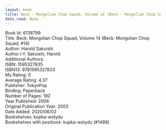 ```yaml
---
layout: book
title: Beck - Mongolian Chop Squad, Volume 14 (Beck - Mongolian Chop Squad,  no. 14)
date_read: None
---
```


Book Id: 6138799<br />
Title: Beck: Mongolian Chop Squad, Volume 14 (Beck: Mongolian Chop Squad, #14)<br />
Author: Harold Sakuishi<br />
Author l-f: Sakuishi, Harold<br />
Additional Authors: <br />
ISBN: 1595327835<br />
ISBN13: 9781595327833<br />
My Rating: 0<br />
Average Rating: 4.37<br />
Publisher: TokyoPop<br />
Binding: Paperback<br />
Number of Pages: 192<br />
Year Published: 2008<br />
Original Publication Year: 2003<br />
Date Added: 2020/06/02<br />
Bookshelves: kupka-wstydu<br />
Bookshelves with positions: kupka-wstydu (#1489)<br />

